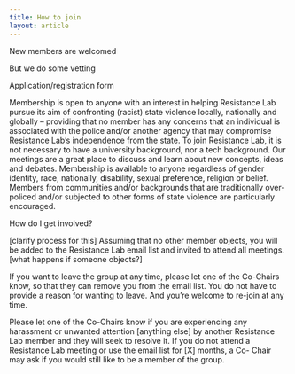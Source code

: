 ```yaml
---
title: How to join
layout: article
---
```


New members are welcomed

But we do some vetting

Application/registration form

Membership is open to anyone with an interest in helping Resistance Lab pursue its aim of
confronting (racist) state violence locally, nationally and globally – providing that no member
has any concerns that an individual is associated with the police and/or another agency that
may compromise Resistance Lab’s independence from the state.
To join Resistance Lab, it is not necessary to have a university background, nor a tech
background. Our meetings are a great place to discuss and learn about new concepts, ideas
and debates.
Membership is available to anyone regardless of gender identity, race, nationally, disability,
sexual preference, religion or belief. Members from communities and/or backgrounds that are
traditionally over-policed and/or subjected to other forms of state violence are particularly
encouraged.

How do I get involved?

[clarify process for this] Assuming that no other member objects, you will be added to the
Resistance Lab email list and invited to attend all meetings. [what happens if someone
objects?]

If you want to leave the group at any time, please let one of the Co-Chairs know, so that they
can remove you from the email list. You do not have to provide a reason for wanting to leave.
And you’re welcome to re-join at any time.

Please let one of the Co-Chairs know if you are experiencing any harassment or unwanted
attention [anything else] by another Resistance Lab member and they will seek to resolve it.
If you do not attend a Resistance Lab meeting or use the email list for [X] months, a Co-
Chair may ask if you would still like to be a member of the group.
